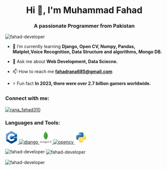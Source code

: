 <h1 align="center">Hi 👋, I'm Muhammad Fahad</h1>
<h3 align="center">A passionate Programmer from Pakistan</h3>

<p align="left"> <img src="https://komarev.com/ghpvc/?username=fahad-developer&label=Profile%20views&color=0e75b6&style=flat" alt="fahad-developer" /> </p>

- 🌱 I’m currently learning **Django, Open CV, Numpy, Pandas, Matplot,Voice Recognition, Data Structure and algorithms, Mongo DB.**

- 💬 Ask me about **Web Development, Data Sciecne.**

- 📫 How to reach me **fahadrana685@gmail.com**

- ⚡ Fun fact **In 2023, there were over 2.7 billion gamers worldwide.**

<h3 align="left">Connect with me:</h3>
<p align="left">
<a href="https://instagram.com/rana_fahad310" target="blank"><img align="center" src="https://raw.githubusercontent.com/rahuldkjain/github-profile-readme-generator/master/src/images/icons/Social/instagram.svg" alt="rana_fahad310" height="30" width="40" /></a>
</p>

<h3 align="left">Languages and Tools:</h3>
<p align="left"> <a href="https://www.w3schools.com/cpp/" target="_blank" rel="noreferrer"> <img src="https://raw.githubusercontent.com/devicons/devicon/master/icons/cplusplus/cplusplus-original.svg" alt="cplusplus" width="40" height="40"/> </a> <a href="https://www.djangoproject.com/" target="_blank" rel="noreferrer"> <img src="https://cdn.worldvectorlogo.com/logos/django.svg" alt="django" width="40" height="40"/> </a> <a href="https://www.mongodb.com/" target="_blank" rel="noreferrer"> <img src="https://raw.githubusercontent.com/devicons/devicon/master/icons/mongodb/mongodb-original-wordmark.svg" alt="mongodb" width="40" height="40"/> </a> <a href="https://opencv.org/" target="_blank" rel="noreferrer"> <img src="https://www.vectorlogo.zone/logos/opencv/opencv-icon.svg" alt="opencv" width="40" height="40"/> </a> <a href="https://www.python.org" target="_blank" rel="noreferrer"> <img src="https://raw.githubusercontent.com/devicons/devicon/master/icons/python/python-original.svg" alt="python" width="40" height="40"/> </a> </p>

<p><img align="left" src="https://github-readme-stats.vercel.app/api/top-langs?username=fahad-developer&show_icons=true&locale=en&layout=compact" alt="fahad-developer" /></p>

<p>&nbsp;<img align="center" src="https://github-readme-stats.vercel.app/api?username=fahad-developer&show_icons=true&locale=en" alt="fahad-developer" /></p>

<p><img align="center" src="https://github-readme-streak-stats.herokuapp.com/?user=fahad-developer&" alt="fahad-developer" /></p>
